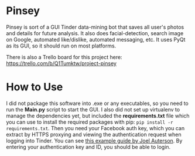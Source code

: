 # Pinsey
Pinsey is sort of a GUI Tinder data-mining bot that saves all user's photos and details for future analysis. 
It also does facial-detection, search image on Google, automated like/dislike, automated messaging, etc. 
It uses PyQt as its GUI, so it should run on most platforms.

There is also a Trello board for this project here: https://trello.com/b/Q1Tumktw/project-pinsey


# How to Use
I did not package this software into .exe or any executables, so you need to run the **Main.py** script to start the GUI. 
I also did not set up virtualenv to manage the dependencies yet, but included the **requirements.txt** file which you can use to install the required packages with pip: ```pip install -r requirements.txt```.
Then you need your Facebook auth key, which you can extract by HTTPS proxying and viewing the authentication request when logging into Tinder. 
You can see [this example guide by Joel Auterson](http://www.joelotter.com/2015/05/17/dj-khaled-tinder-bot.html#my-mate-charles).
By entering your authentication key and ID, you should be able to login.
